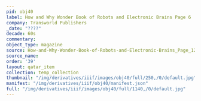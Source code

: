 ```yaml
---
pid: obj40
label: How and Why Wonder Book of Robots and Electronic Brains Page 6
company: Transworld Publishers
_date: "????"
decade: 60s
commentary: 
object_type: magazine
source: How-and-Why-Wonder-Book-of-Robots-and-Electronic-Brains_Page_12
source_name: 
order: '39'
layout: qatar_item
collection: temp_collection
thumbnail: "/img/derivatives/iiif/images/obj40/full/250,/0/default.jpg"
manifest: "/img/derivatives/iiif/obj40/manifest.json"
full: "/img/derivatives/iiif/images/obj40/full/1140,/0/default.jpg"
---
```

